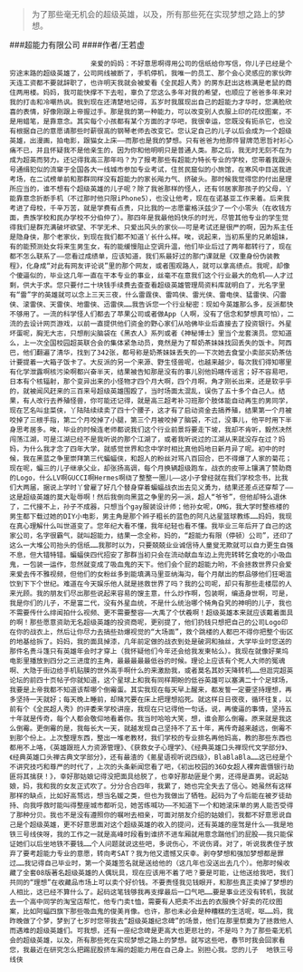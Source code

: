 > 为了那些毫无机会的超级英雄，以及，所有那些死在实现梦想之路上的梦想。

###超能力有限公司
####作者/王若虚

						亲爱的妈妈：不好意思啊得用公司的信纸给你写信，你儿子已经是个穷途末路的超级英雄了，公司网线被断了，手机停机，我唯一的员工、那个会心灵感应的家伙昨天连工资都不要就辞职了，也许明天我就会被爱看《全民超人秀》的房东赶出这栋满是老鼠的商住两用楼。妈妈，我可能快撑不下去啦，辜负了您这么多年对我的希望，也顺应了爸爸多年来对我的打击和冷嘲热讽。我到现在还清楚地记得，五岁时我展现出自己的超能力才华时，您满脸欣喜的表情，好像刚跟上帝握过手。那是我的第一种能力，可以改变别人衣服上印的花纹图案，不是用蜡笔，是靠意念。其实每个小孩都有某个方面的才华吧，我很幸运，您既没有扼杀它，也没有根据自己的意愿请那些时薪很高的钢琴老师去改变它。您认定自己的儿子以后会成为一个超级英雄，出漫画，拍电影，跟猫女上床——而那也是我的梦想。只有爸爸为他那件冒牌范思哲衬衫心痛不已，并且怀疑我不是他亲生的，因为你和他明明只是普通人类。那之后，我无时无刻不在为成为超英而努力。还记得我高三那年吗？为了报考那些有超能力特长专业的学校，您带着我跟头号通缉犯似的流窜于全国各大一线城市参加专业考试，住贫民窟似的小旅馆，在寒风中目送我进考场，在二试榜单前和那群同样没有超能力的家长飚力气、挤破头。那时候我觉得您的付出是理所应当的，谁不想有个超级英雄的儿子呢？除了我爸那样的怪人，还有邻居家那孩子的父母，丫能靠意念折断手机（不过那时他只限iPhone5），也没让他考，现在在诺基亚工作来着。后来我考进了母校，千辛万苦，就是学费有点贵，只比我的一志愿霍格沃兹少了一个小零头（在收钱方面，贵族学校和民办学校不分伯仲了）。那四年是我最他妈快乐的时光，尽管其他专业的学生觉得我们是群充满破坏欲望、不学无术、只爱出风头的家伙——可是考试还是很严的啊，因为系主任是隐身侠，那个老家伙，到现在我们都不知道丫长什么样。唉，说起来，当初系里的兄弟姐妹，有的能预测处女将来生男生女，有的能缓慢阻止空调升温，他们毕业后过了两年都转行了，现在都不怎么联系了——您看过成绩单，应该知道，我们系最好过的那门课就是《双重身份伪装教程》，化身成“对此有网友评论说”里的那个网友，或者围观路人，就可以拿高绩点。我呢，却像个傻逼似的，毕业这几年一直在干本专业的事业，丝毫不在意我们这个行业最大的危机——人才过剩，供大于求。您只要付二十块钱手续费去查查看超级英雄管理局资料库就明白了，光名字里有“雷”字的英雄就可以念上三天三夜，什么雷霆侠、雷鸣侠、雷光侠、雷电侠、猛雷侠、闪雷侠、滚雷侠、天雷侠、地雷侠、迅雷侠……我告诉您一个行业秘密：现如今英雄那么多，反派都快不够用了。一流的科学怪人们都去了苹果公司或者做App（人啊，没有了信念和梦想真可怕），二流的去设计网页游戏，以前一直提供他们资金的野心家们从哈佛毕业后直接去了投资银行。外星坏蛋呢，胸无大志，只想削尖脑袋在《黑衣人》系列或者《神秘博士》里当个龙套演员。您知道么，上一次全国校园超英联合会的集体紧急动员，竟然是为了帮奶茶妹妹找回丢失的饭卡。阿西巴，他们翻遍了清华，找到了342张，都号称是奶茶妹妹丢失的——下次她去食堂小卖部买奶茶估计要提着一大箱子饭卡了。大反派的另一个来源、野生怪兽呢，也越来越少，每次我们得知哪里有化学泄露啊核污染啊都兴奋半天，结果被告知那是没有的事儿别他妈瞎传谣言；好不容易吧，日本有个核辐射，那个变异出来的小怪物才四个月大啊，四个月啊，角才刚长出来，还是软乎乎的，就被闻风赶来的三百来号超级英雄围殴了，当时场面太混乱，误伤了五十多个自己人。结果，有人改行去养殖怪兽，你可能还记得，就是高三超考补习班那个肢体能自动再生的男同学，现在艺名叫韭菜侠，丫陆陆续续卖了四十个腰子，这才有了启动资金去搞养殖，结果第一个月被咬掉了三根手指，第二个月咬掉了小腿，第三个月被咬掉了脑袋，不过，没事儿，他平时用下半身思考居多。唉，毕业的时候连老师都说我们这个行业前景将要走下坡，我却不肯听，毅然决然闯荡江湖，可是江湖已经不是我听说的那个江湖了，或者我听说过的江湖从来就没存在过？妈妈，为什么我才念了四年大学，就感觉世界和念中学时相比真他妈地日新月异了呢。初中的时候，我在黑蓝之争里崇拜第三代蝙蝠侠，和超人的粉丝对骂八百回合，巴不得爆了人家的菊花；现在呢，蝙三的儿子继承父业，却张扬高调，每个月换辆超级跑车，战衣的皮带上镶满了赞助商的Logo，什么LV啊GUCCI啊Hermes啊绕了整整一圈儿——这小子曾经就在我们学校念书，比我们大两届，据说上学时丫曾雇了好几个替身穿着蝙蝠战衣出去见义勇为，结果还差点还穿帮了——这是超级英雄的莫大耻辱啊！然后我倒向黑蓝之争里的另一派，超人“爷爷”，但他却特么退休了，二代接不上，孙子不成器，只想当个gay服装设计师；他孙女呢，OMG，我大学时整栋楼的男生都下载过她的DIY小电影，男主角是那个辫子粗长的蓝色的阿凡达星篮球教练……妈妈，我现在真心理解什么叫世道变了。您年纪大看不懂，我年纪轻也看不懂。我毕业三年后开了自己的这家公司，名字很霸气，就叫超能力，结果一念全称，妈的，“超能力有限（停顿）公司”，还印了这么一大堆公司抬头的信纸……我那时以为，只要兢兢业业诚信待人童叟无欺就可以自力更生自强不息，但大错特错。蝙蝠侠四代招安了那群当初只会在流动献血车边上兜兜转转乞食吃的小吸血鬼，一包装一运作，忽然就变成了吸血鬼的天下。他们会个屁的超能力哟，不会拯救世界只会爱来爱去传不雅视频，但他们的女粉丝多到能填满马里亚纳海沟，每个月献出的祭品够他们狂喝滥饮到下下个世纪。难道在今天娱乐他人就是拯救世界了吗？我的公司呢，却只有那些走楼层的人来光顾。我的朋友们尽出那些说起来容易的馊主意，什么炒作啊，包装啊，编造身世啊，可是，我是你们的儿子，不是富二代，没有外星血统，不是什么统治哪个犄角旮旯的神明的儿子，我也不需要传什么绯闻拍什么视频、更不需要整容——大禹了个伏羲啊！超级英雄本来就应该戴着面具的啊！那些愿意资助无名超级英雄的投资商呢，更别提了，他们扔钱只想把自己的公司Logo印在你的战衣上，然后让你尽力去搞些劲爆视觉的“大场面”，救个跳楼的人都巴不得你把整个街区的地基给拆了。妈妈，我的面具掉漆，几年前定做的战衣到处是破洞和抽丝，大学毕业时您送的那件名贵斗篷只有英雄年会时才穿上（我怀疑他们今年还会给我发柬帖么）。我现在就像好莱坞电影里播放到四分之三进度的主角，最最最最最低谷的时候。理论上应该有个死人大师的冤魂啊、大隐于街边给手机贴膜的世外高手啊什么的来激励我，或者莫名其妙天降转机……但逛完超英论坛的前四十页帖子你就知道，这个星球上和我有同样期盼的低谷英雄可以塞满二十个足球场，我要是上帝我都不知道该帮哪个倒霉蛋。其实我现在每天早上醒来，都发誓一定要坚持理想，再多坚持一天就好；每天晚上睡前，却赌咒要在床上把理想掐死。就这样日日夜夜，循环往复，以前有个《全民超人秀》的评委来学校讲座，我现在只记得他一句话，说，再傻逼的事情，坚持五十年就是传奇，每个人都会敬仰地看着你。我当时哈哈大笑，想，谁会那么倒霉。原来就是我这么倒霉。更倒霉的是，我每长大一天，就越发现自己坚持不了五十年，离传奇越来越远，倒霉不到那个份上。上次整理东西，整出一堆老教材，我们学校的专业排名再他妈高，教的那些东西也都用不上咯，《英雄跟班人力资源管理》、《获救女子心理学》、《经典英雄口头禅现代文学部分》、《经典英雄口头禅古典文学部分》，还有最渣的《氪星语视听说四级》，BlaBlaBla……这已经是个不讲究技巧和尊严的时代了，上次的头条新闻您看了吧，《初出校园的36D女超人裸奔震慑银行劫匪将其擒获！》，幸好那姑娘记得没把面具给脱了，也幸好那劫匪是个男，还得是直男。说起姑娘，妈，我和我的女友正式吹了。分分合合四年，我累了，她也完全失去了信心。她虽然有这样那样的缺点，比如好高骛远，想当名媛之类，但也为我做出了牺牲。起码为了今后能在被歹徒劫持、向我呼救时能叫得整座城市都听见，她苦练喊功——不知道下一个和她滚床单的男人能否受得了那种分贝。我也不是没有遵照你的嘱咐去相亲，可面对朋友介绍的姑娘们，我都不好意思说自己是个超级英雄，更不好意思面对这个超级英雄的收入的提问，还有英雄的座驾是什么——我是地铁三号线侠呀，我的工作之一就是高峰时段看到谁挤不进车厢就用意念踹他们的屁股——我只能保证她们以后坐地铁不要钱……个人问题就说这些吧，多说伤心，不说伤肾。对了，听说我表侄子放弃了要考超能力专业的意愿，转向考SAT？我为他又遗憾又庆幸。剥夺梦想和强加梦想都是罪过……我记得自己毕业时，第一个英雄签名就是送给他的（这几年也没送出去几个）。他那时候收藏了全套08版著名超级英雄的人偶玩具，现在应该用不着了吧？要是可能，让他送给我吧，我们共同的“理想”在收藏品市场上可以卖个好价钱。不要责怪我见钱眼开，和那些真正卖掉了梦想的人相比，这已经不算什么了。起码这笔钱够我再支撑最后一口气吧……要是事业还没有转机，我就去一个高中同学的淘宝店帮忙，他专门卖t恤，需要有人把卖不出去的衣服换个好卖的花纹图案，比如阿蝠四旗下那些吸血鬼的俊美肖像。也许，那也未必会是种糟糕的生活呢，呕……妈，我昨晚做了个梦，梦到了七岁时您带我去“超级英雄纪念碑”的场景，他们在那里祭奠为了拯救他人而遇难的超级英雄们。可我想，还有一座纪念碑是更高大也更悲壮的，不是吗？为了那些毫无机会的超级英雄，以及，所有那些死在实现梦想之路上的梦想。就写这些吧，春节时我会回家看您，我最近在研究怎么把踢屁股挤车厢的超能力用在自己身上。别担心我。您的儿子  地铁三号线侠			  		